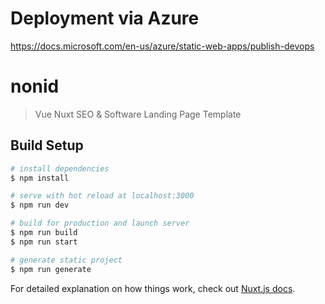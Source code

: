 # Deployment via Azure
https://docs.microsoft.com/en-us/azure/static-web-apps/publish-devops


# nonid

> Vue Nuxt SEO &amp; Software Landing Page Template

## Build Setup

``` bash
# install dependencies
$ npm install

# serve with hot reload at localhost:3000
$ npm run dev

# build for production and launch server
$ npm run build
$ npm run start

# generate static project
$ npm run generate
```

For detailed explanation on how things work, check out [Nuxt.js docs](https://nuxtjs.org).


